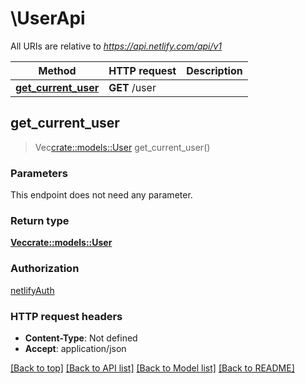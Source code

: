 # \UserApi

All URIs are relative to *https://api.netlify.com/api/v1*

Method | HTTP request | Description
------------- | ------------- | -------------
[**get_current_user**](UserApi.md#get_current_user) | **GET** /user | 



## get_current_user

> Vec<crate::models::User> get_current_user()


### Parameters

This endpoint does not need any parameter.

### Return type

[**Vec<crate::models::User>**](user.md)

### Authorization

[netlifyAuth](../README.md#netlifyAuth)

### HTTP request headers

- **Content-Type**: Not defined
- **Accept**: application/json

[[Back to top]](#) [[Back to API list]](../README.md#documentation-for-api-endpoints) [[Back to Model list]](../README.md#documentation-for-models) [[Back to README]](../README.md)

